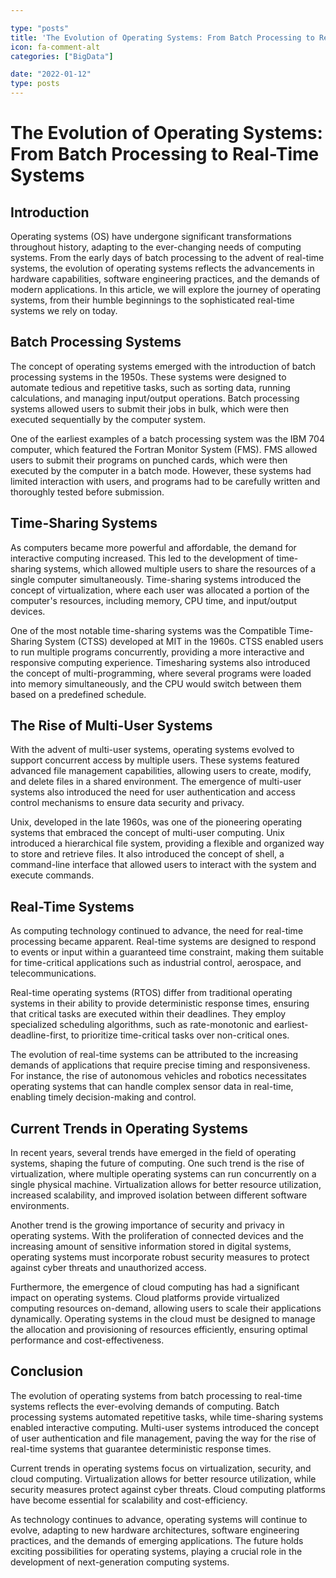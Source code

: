 ```yaml
---

type: "posts"
title: 'The Evolution of Operating Systems: From Batch Processing to RealTime Systems'
icon: fa-comment-alt
categories: ["BigData"]

date: "2022-01-12"
type: posts
---
```





# The Evolution of Operating Systems: From Batch Processing to Real-Time Systems

## Introduction

Operating systems (OS) have undergone significant transformations throughout history, adapting to the ever-changing needs of computing systems. From the early days of batch processing to the advent of real-time systems, the evolution of operating systems reflects the advancements in hardware capabilities, software engineering practices, and the demands of modern applications. In this article, we will explore the journey of operating systems, from their humble beginnings to the sophisticated real-time systems we rely on today.

## Batch Processing Systems

The concept of operating systems emerged with the introduction of batch processing systems in the 1950s. These systems were designed to automate tedious and repetitive tasks, such as sorting data, running calculations, and managing input/output operations. Batch processing systems allowed users to submit their jobs in bulk, which were then executed sequentially by the computer system.

One of the earliest examples of a batch processing system was the IBM 704 computer, which featured the Fortran Monitor System (FMS). FMS allowed users to submit their programs on punched cards, which were then executed by the computer in a batch mode. However, these systems had limited interaction with users, and programs had to be carefully written and thoroughly tested before submission.

## Time-Sharing Systems

As computers became more powerful and affordable, the demand for interactive computing increased. This led to the development of time-sharing systems, which allowed multiple users to share the resources of a single computer simultaneously. Time-sharing systems introduced the concept of virtualization, where each user was allocated a portion of the computer's resources, including memory, CPU time, and input/output devices.

One of the most notable time-sharing systems was the Compatible Time-Sharing System (CTSS) developed at MIT in the 1960s. CTSS enabled users to run multiple programs concurrently, providing a more interactive and responsive computing experience. Timesharing systems also introduced the concept of multi-programming, where several programs were loaded into memory simultaneously, and the CPU would switch between them based on a predefined schedule.

## The Rise of Multi-User Systems

With the advent of multi-user systems, operating systems evolved to support concurrent access by multiple users. These systems featured advanced file management capabilities, allowing users to create, modify, and delete files in a shared environment. The emergence of multi-user systems also introduced the need for user authentication and access control mechanisms to ensure data security and privacy.

Unix, developed in the late 1960s, was one of the pioneering operating systems that embraced the concept of multi-user computing. Unix introduced a hierarchical file system, providing a flexible and organized way to store and retrieve files. It also introduced the concept of shell, a command-line interface that allowed users to interact with the system and execute commands.

## Real-Time Systems

As computing technology continued to advance, the need for real-time processing became apparent. Real-time systems are designed to respond to events or input within a guaranteed time constraint, making them suitable for time-critical applications such as industrial control, aerospace, and telecommunications.

Real-time operating systems (RTOS) differ from traditional operating systems in their ability to provide deterministic response times, ensuring that critical tasks are executed within their deadlines. They employ specialized scheduling algorithms, such as rate-monotonic and earliest-deadline-first, to prioritize time-critical tasks over non-critical ones.

The evolution of real-time systems can be attributed to the increasing demands of applications that require precise timing and responsiveness. For instance, the rise of autonomous vehicles and robotics necessitates operating systems that can handle complex sensor data in real-time, enabling timely decision-making and control.

## Current Trends in Operating Systems

In recent years, several trends have emerged in the field of operating systems, shaping the future of computing. One such trend is the rise of virtualization, where multiple operating systems can run concurrently on a single physical machine. Virtualization allows for better resource utilization, increased scalability, and improved isolation between different software environments.

Another trend is the growing importance of security and privacy in operating systems. With the proliferation of connected devices and the increasing amount of sensitive information stored in digital systems, operating systems must incorporate robust security measures to protect against cyber threats and unauthorized access.

Furthermore, the emergence of cloud computing has had a significant impact on operating systems. Cloud platforms provide virtualized computing resources on-demand, allowing users to scale their applications dynamically. Operating systems in the cloud must be designed to manage the allocation and provisioning of resources efficiently, ensuring optimal performance and cost-effectiveness.

## Conclusion

The evolution of operating systems from batch processing to real-time systems reflects the ever-evolving demands of computing. Batch processing systems automated repetitive tasks, while time-sharing systems enabled interactive computing. Multi-user systems introduced the concept of user authentication and file management, paving the way for the rise of real-time systems that guarantee deterministic response times.

Current trends in operating systems focus on virtualization, security, and cloud computing. Virtualization allows for better resource utilization, while security measures protect against cyber threats. Cloud computing platforms have become essential for scalability and cost-efficiency.

As technology continues to advance, operating systems will continue to evolve, adapting to new hardware architectures, software engineering practices, and the demands of emerging applications. The future holds exciting possibilities for operating systems, playing a crucial role in the development of next-generation computing systems.